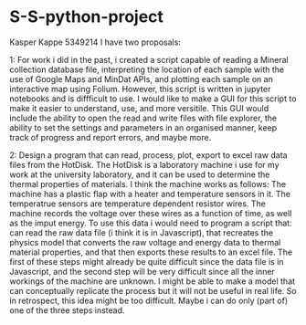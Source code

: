 # S-S-python-project
Kasper Kappe 5349214
I have two proposals:

1: For work i did in the past, i created a script capable of reading a Mineral collection database file, interpreting the location of each sample with the use of Google Maps 
and MinDat APIs, and plotting each sample on an interactive map using Folium. However, this script is written in jupyter notebooks and is diffficult to use. I would like to 
make a GUI for this script to make it easier to understand, use, and more versitile. This GUI would include the ability to open the read and write files with file explorer, 
the ability to set the settings and parameters in an organised manner, keep track of progress and report errors, and maybe more.

2: Design a program that can read, process, plot, export to excel raw data files from the HotDisk.
The HotDisk is a laboratory machine i use for my work at the university laboratory, and it can be used to determine the thermal properties of materials.
I think the machine works as follows: The machine has a plastic flap with a heater and temperature sensors in it. The temperatrue sensors are temperature dependent resistor 
wires. The machine records the voltage over these wires as a function of time, as well as the imput energy.
To use this data i would need to program a script that: can read the raw data file (i think it is in Javascript), that recreates the 
physics model that converts the raw voltage and energy data to thermal material properties, and that then exports these results to an excel file.
The first of these steps might already be quite difficult since the data file is in Javascript, and the second step will be very difficult since all the inner workings of the
machine are unknown. I might be able to make a model that can conceptually replicate the process but it will not be useful in real life. So in retrospect, this idea might be
too difficult. Maybe i can do only (part of) one of the three steps instead.
